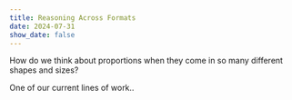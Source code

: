 ```yaml
---
title: Reasoning Across Formats
date: 2024-07-31
show_date: false
---
```


How do we think about proportions when they come in so many different shapes and sizes?

<!--more-->

One of our current lines of work..